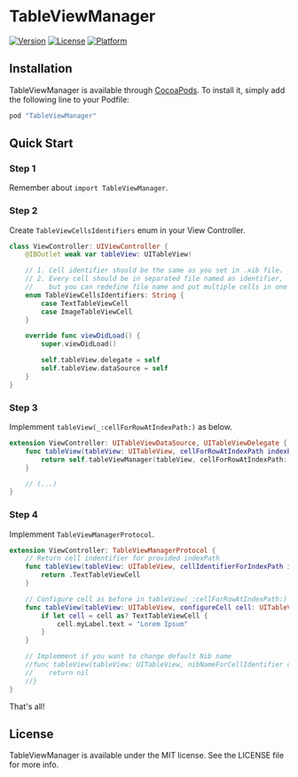 # TableViewManager

[![Version](https://img.shields.io/cocoapods/v/TableViewManager.svg?style=flat)](http://cocoapods.org/pods/TableViewManager)
[![License](https://img.shields.io/cocoapods/l/TableViewManager.svg?style=flat)](http://cocoapods.org/pods/TableViewManager)
[![Platform](https://img.shields.io/cocoapods/p/TableViewManager.svg?style=flat)](http://cocoapods.org/pods/TableViewManager)

## Installation

TableViewManager is available through [CocoaPods](http://cocoapods.org). To install
it, simply add the following line to your Podfile:

```ruby
pod "TableViewManager"
```

## Quick Start

### Step 1

Remember about `import TableViewManager`.

### Step 2

Create `TableViewCellsIdentifiers` enum in your View Controller.

```swift
class ViewController: UIViewController {
    @IBOutlet weak var tableView: UITableView!

    // 1. Cell identifier should be the same as you set in .xib file.
    // 2. Every cell should be in separated file named as identifier,
    //    but you can redefine file name and put multiple cells in one file (see: step 4)
    enum TableViewCellsIdentifiers: String {
        case TextTableViewCell
        case ImageTableViewCell
    }

    override func viewDidLoad() {
        super.viewDidLoad()

        self.tableView.delegate = self
        self.tableView.dataSource = self
    }
}
```

### Step 3

Implemment `tableView(_:cellForRowAtIndexPath:)` as below.

```swift
extension ViewController: UITableViewDataSource, UITableViewDelegate {
    func tableView(tableView: UITableView, cellForRowAtIndexPath indexPath: NSIndexPath) -> UITableViewCell {
        return self.tableViewManager(tableView, cellForRowAtIndexPath: indexPath)
    }

    // (...)
}
```

### Step 4

Implemment `TableViewManagerProtocol`.

```swift
extension ViewController: TableViewManagerProtocol {
    // Return cell indentifier for provided indexPath
    func tableView(tableView: UITableView, cellIdentifierForIndexPath indexPath: NSIndexPath) -> TableViewCellsIdentifiers {
        return .TextTableViewCell
    }

    // Configure cell as before in tableView(_:cellForRowAtIndexPath:)
    func tableView(tableView: UITableView, configureCell cell: UITableViewCell, withCellIdentifier cellIdentifier: TableViewCellsIdentifiers, forIndexPath indexPath: NSIndexPath) {
        if let cell = cell as? TextTableViewCell {
            cell.myLabel.text = "Lorem Ipsum"
        }
    }

    // Implemment if you want to change default Nib name
    //func tableView(tableView: UITableView, nibNameForCellIdentifier cellIdentifier: TableViewCellsIdentifiers) -> String? {
    //    return nil
    //}
}
```

That's all!

## License

TableViewManager is available under the MIT license. See the LICENSE file for more info.
